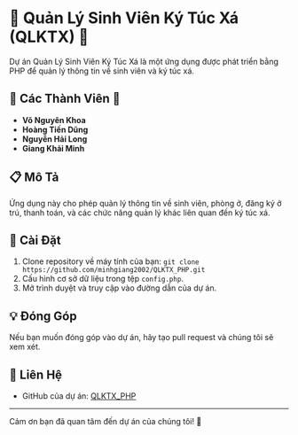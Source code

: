 # 🏢 Quản Lý Sinh Viên Ký Túc Xá (QLKTX) 🏢

Dự án Quản Lý Sinh Viên Ký Túc Xá là một ứng dụng được phát triển bằng PHP để quản lý thông tin về sinh viên và ký túc xá.

## 🌟 Các Thành Viên 🌟

- **Võ Nguyên Khoa**
- **Hoàng Tiến Dũng**
- **Nguyễn Hải Long**
- **Giang Khải Minh**

## 📋 Mô Tả

Ứng dụng này cho phép quản lý thông tin về sinh viên, phòng ở, đăng ký ở trú, thanh toán, và các chức năng quản lý khác liên quan đến ký túc xá.

## 🚀 Cài Đặt

1. Clone repository về máy tính của bạn: `git clone https://github.com/minhgiang2002/QLKTX_PHP.git`
2. Cấu hình cơ sở dữ liệu trong tệp `config.php`.
3. Mở trình duyệt và truy cập vào đường dẫn của dự án.

## 💡 Đóng Góp

Nếu bạn muốn đóng góp vào dự án, hãy tạo pull request và chúng tôi sẽ xem xét.

## 📧 Liên Hệ
- GitHub của dự án: [QLKTX_PHP](https://github.com/minhgiang2002/QLKTX_PHP)

---

Cảm ơn bạn đã quan tâm đến dự án của chúng tôi! 🙏
